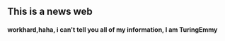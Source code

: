 ## This is a news web

#### workhard,haha, i can't tell you all of my information, I am TuringEmmy









